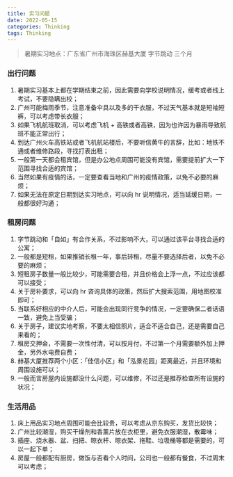 ```yaml
---
title: 实习问题
date: 2022-05-15
categories: Thinking
tags: Thinking
---
```


<escape><!--more--></escape>

> 暑期实习地点：广东省广州市海珠区赫基大厦 字节跳动 三个月

### 出行问题

1. 暑期实习基本上都在学期结束之前，因此需要向学校说明情况，缓考或者线上考试，不要隐瞒出校；
2. 广州可能梅雨季节，注意准备伞具以及多的干衣服，不过天气基本就是短袖短裤，可以考虑带长衣服；
3. 如果飞机航班取消，可以考虑飞机 + 高铁或者高铁，因为也许因为暴雨导致航班不能正常出行；
4. 到达广州火车高铁站或者飞机航站楼后，不要听信黄牛的言辞，比如：地铁不通或者维修路段，寻找打表出租；
5. 一般第一天都会租宾馆，但是办公地点周围可能没有宾馆，需要提前扩大一下范围寻找合适的宾馆；
6. 当然如果有疫情的话，一定要查看当地和广州的疫情政策，以免不必要的麻烦；
7. 如果无法在原定日期到达实习地点，可以向 hr 说明情况，适当延缓日期，一般都很好沟通；

### 租房问题

1. 字节跳动和「自如」有合作关系，不过影响不大，可以通过该平台寻找合适的公寓；
2. 一般都是短租，如果推销长租一年，事后转租，尽量不要选择后者，以免不必要的麻烦；
3. 短租房子数量一般比较少，可能需要合租，并且价格会上浮一点，不过应该都可以接受；
4. 关于房补要求，可以向 hr 咨询具体的政策，然后扩大搜索范围，用地图校准即可；
5. 当联系好相应的中介人后，可能会出现同行竞争的情况，一定要确保二者话语一致，避免上当受骗；
6. 关于房子，建议实地考察，不要太相信照片，适合不适合自己，还是需要自己来看的；
7. 租房交押金，不需要一次性付清，可以按月付，不过第一个月需要额外加上押金，另外水电费自费；
8. 赫基大厦推荐两个小区：「佳信小区」和「泓景花园」距离最近，并且环境和周围设施可以；
9. 一般而言房屋内设施都没什么问题，可以维修，不过还是推荐检查所有设施的状况；

### 生活用品

1. 床上用品实习地点周围可能会比较贵，可以考虑从京东购买，发货比较快；
2. 广州比较潮湿，购买干燥剂和香薰片放在衣柜里，避免衣服潮湿，散霉味；
3. 插座、烧水器、盆、扫把、晾衣杆、晾衣架、拖鞋、垃圾桶等都是需要的，可以一起下单；
4. 房屋一般都配有厨房，做饭与否看个人时间，公司也一般都有餐食，不过周末可以考虑；

